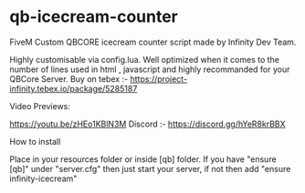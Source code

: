 # qb-icecream-counter
FiveM Custom QBCORE icecream counter script made by Infinity Dev Team.

Highly customisable via config.lua.
Well optimized when it comes to the number of lines used in html , javascript and highly recommanded for your QBCore Server.
Buy on tebex :- https://project-infinity.tebex.io/package/5285187

Video Previews:

https://youtu.be/zHEo1KBlN3M
Discord :- https://discord.gg/hYeR8krBBX

How to install

Place in your resources folder or inside [qb] folder.
If you have "ensure [qb]" under "server.cfg" then just start your server, if not then add "ensure infinity-icecream" 
